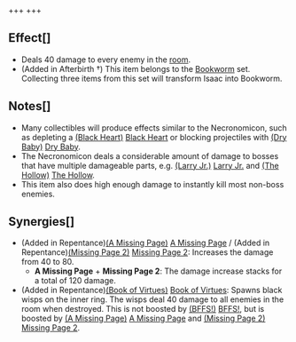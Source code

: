 +++
+++

Effect[]
--------


* Deals 40 damage to every enemy in the [room](/wiki/Rooms "Rooms").
* (Added in Afterbirth †) This item belongs to the [Bookworm](/wiki/Bookworm "Bookworm") set. Collecting three items from this set will transform Isaac into Bookworm.


Notes[]
-------


* Many collectibles will produce effects similar to the Necronomicon, such as depleting a [(Black Heart)](/wiki/Black_Heart "Black Heart") [Black Heart](/wiki/Black_Heart "Black Heart") or blocking projectiles with [(Dry Baby)](/wiki/Dry_Baby "Dry Baby") [Dry Baby](/wiki/Dry_Baby "Dry Baby").
* The Necronomicon deals a considerable amount of damage to bosses that have multiple damageable parts, e.g. [(Larry Jr.)](/wiki/Larry_Jr. "Larry Jr.") [Larry Jr.](/wiki/Larry_Jr. "Larry Jr.") and [(The Hollow)](/wiki/The_Hollow "The Hollow") [The Hollow](/wiki/The_Hollow "The Hollow").
* This item also does high enough damage to instantly kill most non-boss enemies.


Synergies[]
-----------


* (Added in Repentance)[(A Missing Page)](/wiki/A_Missing_Page "A Missing Page") [A Missing Page](/wiki/A_Missing_Page "A Missing Page") / (Added in Repentance)[(Missing Page 2)](/wiki/Missing_Page_2 "Missing Page 2") [Missing Page 2](/wiki/Missing_Page_2 "Missing Page 2"): Increases the damage from 40 to 80.
	+ **A Missing Page** + **Missing Page 2**: The damage increase stacks for a total of 120 damage.
* (Added in Repentance)[(Book of Virtues)](/wiki/Book_of_Virtues "Book of Virtues") [Book of Virtues](/wiki/Book_of_Virtues "Book of Virtues"): Spawns black wisps on the inner ring. The wisps deal 40 damage to all enemies in the room when destroyed. This is not boosted by [(BFFS!)](/wiki/BFFS! "BFFS!") [BFFS!](/wiki/BFFS! "BFFS!"), but is boosted by [(A Missing Page)](/wiki/A_Missing_Page "A Missing Page") [A Missing Page](/wiki/A_Missing_Page "A Missing Page") and [(Missing Page 2)](/wiki/Missing_Page_2 "Missing Page 2") [Missing Page 2](/wiki/Missing_Page_2 "Missing Page 2").


